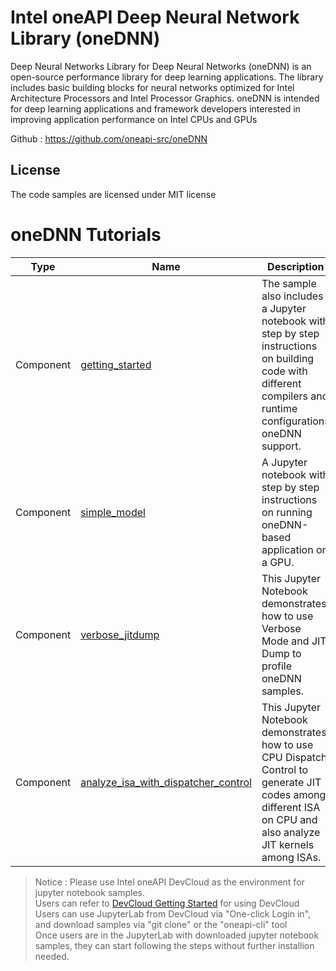 # Intel oneAPI Deep Neural Network Library (oneDNN)

Deep Neural Networks Library for Deep Neural Networks (oneDNN) is an open-source performance library for deep learning applications. The library includes basic building blocks for neural networks optimized for Intel Architecture Processors and Intel Processor Graphics. oneDNN is intended for deep learning applications and framework developers interested in improving application performance on Intel CPUs and GPUs

Github : https://github.com/oneapi-src/oneDNN

## License  
The code samples are licensed under MIT license

# oneDNN Tutorials

| Type      | Name                 | Description                                                  |
| --------- | ----------------------- | ------------------------------------------------------------ |
| Component | [getting_started](getting_started.ipynb)  | The sample also includes a Jupyter notebook with step by step instructions on building code with different compilers and runtime configurations oneDNN support. |
| Component | [simple_model](simple_model.ipynb)| A Jupyter notebook with step by step instructions on running oneDNN-based application on a GPU. |
| Component | [verbose_jitdump](verbose_jitdump.ipynb) | This Jupyter Notebook demonstrates how to use Verbose Mode and JIT Dump to profile oneDNN samples. |
| Component | [analyze_isa_with_dispatcher_control](analyze_isa_with_dispatcher_control.ipynb) | This Jupyter Notebook demonstrates how to use CPU Dispatch Control to generate JIT codes among different ISA on CPU and also analyze JIT kernels among ISAs.|
>  Notice : Please use Intel oneAPI DevCloud as the environment for jupyter notebook samples. \
Users can refer to [DevCloud Getting Started](https://devcloud.intel.com/oneapi/get-started/) for using DevCloud \
Users can use JupyterLab from DevCloud via "One-click Login in", and download samples via "git clone" or the "oneapi-cli" tool \
Once users are in the JupyterLab with downloaded jupyter notebook samples, they can start following the steps without further installion needed.
